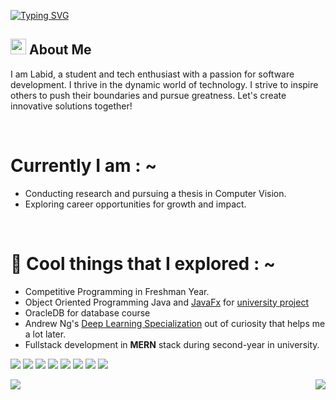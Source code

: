  [![Typing SVG](https://readme-typing-svg.demolab.com?font=Fira+Code&duration=2500&pause=1000&color=8DABF7&background=33303000&multiline=true&width=435&lines=%F0%9F%91%8BHey+Nice+to+meet+you)](https://git.io/typing-svg)

## <img src="https://c.tenor.com/NCRHhqkXrJYAAAAi/programmers-go-internet.gif" width="25">  <b>About Me</b>
I am Labid, a student and tech enthusiast with a passion for software development. I thrive in the dynamic world of technology. I strive to inspire others to push their boundaries and pursue greatness. Let's create innovative solutions together!

<br>
<h1>Currently I am : ~</h1>

- Conducting research and pursuing a thesis in Computer Vision.
- Exploring career opportunities for growth and impact.

<br>

<h1>🌱 Cool things that I explored : ~</h1>

- Competitive Programming in Freshman Year.
- Object Oriented Programming Java and [JavaFx](https://openjfx.io/) for [university project](https://github.com/labid-al-nahiyan/Football_Player)
- OracleDB for database course 
- Andrew Ng's [Deep Learning Specialization](https://www.coursera.org/specializations/deep-learning) out of curiosity that helps me a lot later.
- Fullstack development in <b>MERN</b> stack during second-year in university.


<p>
 <img src="https://img.shields.io/badge/Tailwind_CSS-grey?style=for-the-badge&logo=tailwind-css&logoColor=38B2AC"></img>
 <img src="https://shields.io/badge/TypeScript-3178C6?logo=TypeScript&logoColor=FFF&style=for-the-badge"></img>
 <img src="https://shields.io/badge/react-black?logo=react&style=for-the-badge"></img>
 <img src="https://img.shields.io/badge/next.js-000000?style=for-the-badge&logo=nextdotjs&logoColor=white"></img>
 <img src="https://img.shields.io/badge/python-3670A0?style=for-the-badge&logo=python&logoColor=ffdd54"></img>
 <img src="https://img.shields.io/badge/node.js-339933?style=for-the-badge&logo=Node.js&logoColor=white"></img>
 <img src="https://img.shields.io/badge/MySQL-4479A1?style=for-the-badge&logo=mysql&logoColor=white"></img>
 <img src="https://img.shields.io/badge/SvelteKit-4A4A55?style=for-the-badge&logo=svelte&logoColor=FF3E00"></img>
</p>


<img align="left" src="http://github-readme-streak-stats.herokuapp.com?user=labid-al-nahiyan&theme=dark&background=000000"></img>
<img  align="right" src="https://github-readme-stats.vercel.app/api/top-langs/?username=labid-al-nahiyan&layout=compact&theme=dark"></img>




